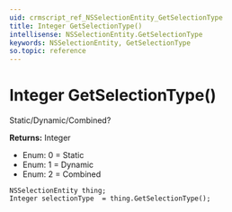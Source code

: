 ```yaml
---
uid: crmscript_ref_NSSelectionEntity_GetSelectionType
title: Integer GetSelectionType()
intellisense: NSSelectionEntity.GetSelectionType
keywords: NSSelectionEntity, GetSelectionType
so.topic: reference
---
```


# Integer GetSelectionType()

Static/Dynamic/Combined?

**Returns:** Integer

* Enum: 0 = Static 
* Enum: 1 = Dynamic 
* Enum: 2 = Combined 

```crmscript
NSSelectionEntity thing;
Integer selectionType  = thing.GetSelectionType();
```

